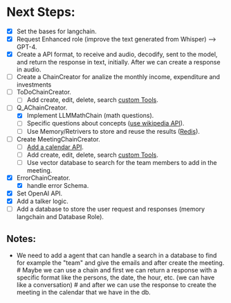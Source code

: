 # Next Steps:

- [x] Set the bases for langchain.
- [x] Request Enhanced role (improve the text generated from Whisper) --> GPT-4.
- [x] Create a API format, to receive and audio, decodify, sent to the model, and return the response in text, initially. After we can create a response in audio.
- [ ] Create a ChainCreator for analize the monthly income, expenditure and investments
- [ ] ToDoChainCreator.
  - [ ] Add create, edit, delete, search [custom Tools](https://python.langchain.com/docs/modules/agents/tools/custom_tools).
- [ ] Q_AChainCreator.
  - [x] Implement LLMMathChain (math questions).
  - [ ] Specific questions about concepts ([use wikipedia API](https://pypi.org/project/wikipedia/)).
  - [ ] Use Memory/Retrivers to store and reuse the results ([Redis](https://redis.io/)).
- [ ] Create MeetingChainCreator.
  - [ ] [Add a calendar API](https://developers.google.com/calendar/overview).
  - [ ] Add create, edit, delete, search [custom Tools](https://python.langchain.com/docs/modules/agents/tools/custom_tools).
  - [ ] Use vector database to search for the team members to add in the meeting.
- [x] ErrorChainCreator.
  - [x] handle error Schema.
- [x] Set OpenAI API.
- [x] Add a talker logic.
- [ ] Add a database to store the user request and responses (memory langchain and Database Role).

## Notes:

- We need to add a agent that can handle a search in a database to find for example the "team" and give the emails and after create the meeting. # Maybe we can use a chain and first we can return a response with a specific format like the persons, the date, the hour, etc. (we can have like a conversation) # and after we can use the response to create the meeting in the calendar that we have in the db.
